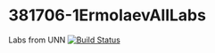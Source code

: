 # 381706-1ErmolaevAllLabs
Labs from UNN
[![Build Status](https://travis-ci.org/381706-1Ermolaev/381706-1ErmolaevAllLabs.svg?branch=master)](https://travis-ci.org/381706-1Ermolaev/381706-1ErmolaevAllLabs)
